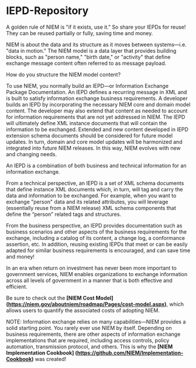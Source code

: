 IEPD-Repository
===============

A golden rule of NIEM is "if it exists, use it." So share your IEPDs for reuse! They can be reused partially or fully, saving time and money.


NIEM is about the data and its structure as it moves between systems—i.e. "data in motion." The NIEM model is a data layer that provides building blocks, such as "person name," "birth date," or "activity" that define exchange message content often referred to as message payload. 

How do you structure the NIEM model content?

To use NIEM, you normally build an IEPD—or Information Exchange Package Documentation. An IEPD defines a recurring message in XML and is built to satisfy information exchange business requirements. A developer builds an IEPD by incorporating the necessary NIEM core and domain model content. The developer may also extend that content as needed to account for information requirements that are not yet addressed in NIEM. The IEPD will ultimately define XML instance documents that will contain the information to be exchanged. Extended and new content developed in IEPD extension schema documents should be considered for future model updates. In turn, domain and core model updates will be harmonized and integrated into future NIEM releases. In this way, NIEM evolves with new and changing needs.

An IEPD is a combination of both business and technical information for an information exchange.

From a technical perspective, an IEPD is a set of XML schema documents that define instance XML documents which, in turn, will tag and carry the data and information to be exchanged. For example, when you want to exchange "person" data and its related attributes, you will leverage (essentially reuse from a NIEM release) XML schema components that define the “person” related tags and structures.

From the business perspective, an IEPD provides documentation such as business scenarios and other aspects of the business requirements for the exchange, including a catalog of its content, a change log, a conformance assertion, etc. In addition, reusing existing IEPDs that meet or can be easily adapted for similar business requirements is encouraged, and can save time and money! 

In an era when return on investment has never been more important to government services, NIEM enables organizations to exchange information across all levels of government in a manner that is both effective and efficient.

Be sure to check out the **[NIEM Cost Model] (https://niem.gov/aboutniem/roadmap/Pages/cost-model.aspx)**, which allows users to quantify the associated costs of adopting NIEM.

NOTE: Information exchange relies on many capabilities—NIEM provides a solid starting point. You rarely ever use NIEM by itself. Depending on business requirements, there are other aspects of information exchange implementations that are required, including access controls, policy automation, transmission protocol, and others. This is why the **[NIEM Implementation Cookbook] (https://github.com/NIEM/Implementation-Cookbook)** was created!
